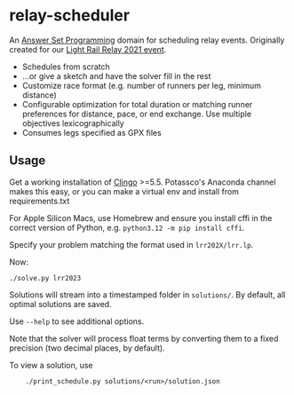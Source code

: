# relay-scheduler

An [Answer Set Programming](https://en.wikipedia.org/wiki/Answer_set_programming) domain for scheduling relay events. Originally created for our [Light Rail Relay 2021 event](http://raceconditionrunning.com/light-rail-relay/).

* Schedules from scratch 
* ...or give a sketch and have the solver fill in the rest
* Customize race format (e.g. number of runners per leg, minimum distance)
* Configurable optimization for total duration or matching runner preferences for distance, pace, or end exchange. Use multiple objectives lexicographically
* Consumes legs specified as GPX files


## Usage

Get a working installation of [Clingo](https://github.com/potassco/clingo) >=5.5. Potassco's Anaconda channel makes this easy, or you can make a virtual env and install from requirements.txt

For Apple Silicon Macs, use Homebrew and ensure you install cffi in the correct version of Python, e.g. `python3.12 -m pip install cffi`.

Specify your problem matching the format used in `lrr202X/lrr.lp`. 

Now:

    ./solve.py lrr2023

Solutions will stream into a timestamped folder in `solutions/`. By default, all optimal solutions are saved.

Use `--help` to see additional options.

Note that the solver will process float terms by converting them to a fixed precision (two decimal places, by default).

To view a solution, use 
    
        ./print_schedule.py solutions/<run>/solution.json
